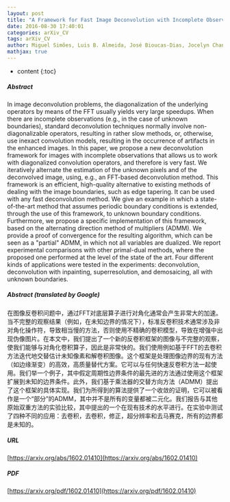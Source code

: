 ```yaml
---
layout: post
title: "A Framework for Fast Image Deconvolution with Incomplete Observations"
date: 2016-08-30 17:40:01
categories: arXiv_CV
tags: arXiv_CV
author: Miguel Simões, Luis B. Almeida, José Bioucas-Dias, Jocelyn Chanussot
mathjax: true
---
```


* content
{:toc}

##### Abstract
In image deconvolution problems, the diagonalization of the underlying operators by means of the FFT usually yields very large speedups. When there are incomplete observations (e.g., in the case of unknown boundaries), standard deconvolution techniques normally involve non-diagonalizable operators, resulting in rather slow methods, or, otherwise, use inexact convolution models, resulting in the occurrence of artifacts in the enhanced images. In this paper, we propose a new deconvolution framework for images with incomplete observations that allows us to work with diagonalized convolution operators, and therefore is very fast. We iteratively alternate the estimation of the unknown pixels and of the deconvolved image, using, e.g., an FFT-based deconvolution method. This framework is an efficient, high-quality alternative to existing methods of dealing with the image boundaries, such as edge tapering. It can be used with any fast deconvolution method. We give an example in which a state-of-the-art method that assumes periodic boundary conditions is extended, through the use of this framework, to unknown boundary conditions. Furthermore, we propose a specific implementation of this framework, based on the alternating direction method of multipliers (ADMM). We provide a proof of convergence for the resulting algorithm, which can be seen as a "partial" ADMM, in which not all variables are dualized. We report experimental comparisons with other primal-dual methods, where the proposed one performed at the level of the state of the art. Four different kinds of applications were tested in the experiments: deconvolution, deconvolution with inpainting, superresolution, and demosaicing, all with unknown boundaries.

##### Abstract (translated by Google)
在图像反卷积问题中，通过FFT对底层算子进行对角化通常会产生非常大的加速。当不完整的观察结果（例如，在未知边界的情况下），标准反卷积技术通常涉及非对角化操作符，导致相当慢的方法，否则使用不精确的卷积模型，导致在增强中出现伪像图片。在本文中，我们提出了一个新的反卷积框架的图像与不完整的观察，使我们能够与对角化卷积算子，因此是非常快的。我们使用例如基于FFT的去卷积方法迭代地交替估计未知像素和解卷积图像。这个框架是处理图像边界的现有方法（如边缘渐变）的高效，高质量替代方案。它可以与任何快速反卷积方法一起使用。我们举一个例子，其中假定周期性边界条件的最先进的方法通过使用这个框架扩展到未知的边界条件。此外，我们基于乘法器的交替方向方法（ADMM）提出了这个框架的具体实现。我们为所得到的算法提供了一个收敛的证明，它可以被看作是一个“部分”的ADMM，其中并不是所有的变量都被二元化。我们报告与其他原始双重方法的实验比较，其中提出的一个在现有技术的水平进行。在实验中测试了四种不同的应用：去卷积，去卷积，修正，超分辨率和去马赛克，所有的边界都是未知的。

##### URL
[https://arxiv.org/abs/1602.01410](https://arxiv.org/abs/1602.01410)

##### PDF
[https://arxiv.org/pdf/1602.01410](https://arxiv.org/pdf/1602.01410)

